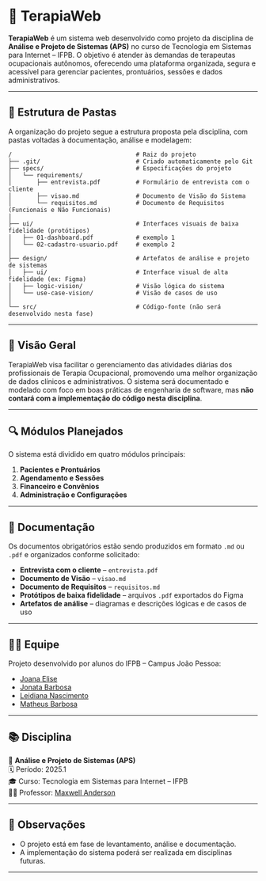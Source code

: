 # 🧠 TerapiaWeb

**TerapiaWeb** é um sistema web desenvolvido como projeto da disciplina de **Análise e Projeto de Sistemas (APS)** no curso de Tecnologia em Sistemas para Internet – IFPB. O objetivo é atender às demandas de terapeutas ocupacionais autônomos, oferecendo uma plataforma organizada, segura e acessível para gerenciar pacientes, prontuários, sessões e dados administrativos.

---

## 📁 Estrutura de Pastas

A organização do projeto segue a estrutura proposta pela disciplina, com pastas voltadas à documentação, análise e modelagem:

```
/                                   # Raiz do projeto
├── .git/                           # Criado automaticamente pelo Git
├── specs/                          # Especificações do projeto
│   └── requirements/
│       ├── entrevista.pdf          # Formulário de entrevista com o cliente
│       ├── visao.md                # Documento de Visão do Sistema
│       └── requisitos.md           # Documento de Requisitos (Funcionais e Não Funcionais)
│
├── ui/                             # Interfaces visuais de baixa fidelidade (protótipos)
│   ├── 01-dashboard.pdf            # exemplo 1
│   └── 02-cadastro-usuario.pdf     # exemplo 2
│
├── design/                         # Artefatos de análise e projeto de sistemas
│   ├── ui/                         # Interface visual de alta fidelidade (ex: Figma)
│   ├── logic-vision/               # Visão lógica do sistema
│   └── use-case-vision/            # Visão de casos de uso
│
└── src/                            # Código-fonte (não será desenvolvido nesta fase)
```

---

## 📌 Visão Geral

TerapiaWeb visa facilitar o gerenciamento das atividades diárias dos profissionais de Terapia Ocupacional, promovendo uma melhor organização de dados clínicos e administrativos. O sistema será documentado e modelado com foco em boas práticas de engenharia de software, mas **não contará com a implementação do código nesta disciplina**.

---

## 🔍 Módulos Planejados

O sistema está dividido em quatro módulos principais:

1. **Pacientes e Prontuários**
2. **Agendamento e Sessões**
3. **Financeiro e Convênios**
4. **Administração e Configurações**

---

## 📝 Documentação

Os documentos obrigatórios estão sendo produzidos em formato `.md` ou `.pdf` e organizados conforme solicitado:

- **Entrevista com o cliente** – `entrevista.pdf`
- **Documento de Visão** – `visao.md`
- **Documento de Requisitos** – `requisitos.md`
- **Protótipos de baixa fidelidade** – arquivos `.pdf` exportados do Figma
- **Artefatos de análise** – diagramas e descrições lógicas e de casos de uso

---

## 👩‍💻 Equipe

Projeto desenvolvido por alunos do IFPB – Campus João Pessoa:

- [Joana Elise](https://github.com/joanaeliseal)  
- [Jonata Barbosa](https://github.com/iamjonn)
- [Leidiana Nascimento](https://github.com/Leidianapatricio)
- [Matheus Barbosa](https://github.com/themattery)

---

## 📚 Disciplina

📘 **Análise e Projeto de Sistemas (APS)**  
🗓 Período: 2025.1  
🎓 Curso: Tecnologia em Sistemas para Internet – IFPB  
👩‍🏫 Professor: [Maxwell Anderson](https://github.com/maxwellamaral)

---

## 📌 Observações

- O projeto está em fase de levantamento, análise e documentação.
- A implementação do sistema poderá ser realizada em disciplinas futuras.

---
